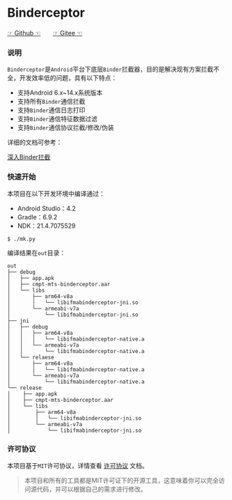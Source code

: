 # Binderceptor

[☞ Github ☜](https://www.github.com/iofomo/binderceptor)　　[☞ Gitee ☜](https://www.gitee.com/iofomo/binderceptor)

### 说明

`Binderceptor`是`Android`平台下底层`Binder`拦截器，目的是解决现有方案拦截不全，开发效率低的问题，具有以下特点：

-   支持Android 6.x~14.x系统版本
-   支持所有`Binder`通信拦截
-   支持`Binder`通信日志打印
-   支持`Binder`通信特征数据过滤
-   支持`Binder`通信协议拦截/修改/伪装

详细的文档可参考：

[深入Binder拦截](/blog/Binder)

### 快速开始

本项目在以下开发环境中编译通过：

-   Android Studio：4.2
-   Gradle：6.9.2
-   NDK：21.4.7075529

```shell
$ ./mk.py
```

编译结果在`out`目录：

```shell
out
├── debug
│   ├── app.apk
│   ├── cmpt-mts-binderceptor.aar
│   └── libs
│       ├── arm64-v8a
│       │   └── libifmabinderceptor-jni.so
│       └── armeabi-v7a
│           └── libifmabinderceptor-jni.so
├── jni
│   ├── debug
│   │   ├── arm64-v8a
│   │   │   └── libifmabinderceptor-native.a
│   │   └── armeabi-v7a
│   │       └── libifmabinderceptor-native.a
│   └── relaese
│       ├── arm64-v8a
│       │   └── libifmabinderceptor-native.a
│       └── armeabi-v7a
│           └── libifmabinderceptor-native.a
└── release
│    ├── app.apk
│    ├── cmpt-mts-binderceptor.aar
│    └── libs
│        ├── arm64-v8a
│        │   └── libifmabinderceptor-jni.so
│        └── armeabi-v7a
│            └── libifmabinderceptor-jni.so
```

### 许可协议

本项目基于`MIT`许可协议，详情查看 [许可协议](/docs/about/privacy) 文档。

>   本项目和所有的工具都是MIT许可证下的开源工具，这意味着你可以完全访问源代码，并可以根据自己的需求进行修改。
